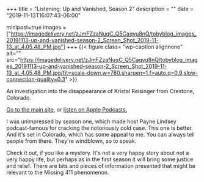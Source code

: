 +++
title = "Listening: Up and Vanished, Season 2"
description = ""
date = "2019-11-13T16:07:43-06:00"

minipost=true
images = ["https://imagedelivery.net/zJmFZzaNuqC_Q5Caqyu8nQ/tobyblog_images_20191113-up-and-vanished-season-2_Screen_Shot_2019-11-13_at_4.05.48_PM.jpg"]
+++
{{< figure class= "wp-caption alignnone" alt="" src="https://imagedelivery.net/zJmFZzaNuqC_Q5Caqyu8nQ/tobyblog_images_20191113-up-and-vanished-season-2_Screen_Shot_2019-11-13_at_4.05.48_PM.jpg/fit=scale-down,w=780,sharpen=1,f=auto,q=0.9,slow-connection-quality=0.3" >}}

An investigation into the disappearance of Kristal Reisinger from Crestone, Colorado. 

[Go to the main site](https://season2.upandvanished.com), or [listen on Apple Podcasts.](https://podcasts.apple.com/us/podcast/up-and-vanished/id1140596919)

I was unimpressed by season one, which made host Payne Lindsey podcast-famous for cracking the notoriously cold case. This one is better. And it's set in Colorado, which has some appeal to me. You can always tell people from there. They're windblown, so to speak. 

Check it out, if you like a mystery. It's not a very happy story about not a very happy life, but perhaps as in the first season it will bring some justice and relief. There are bits and pieces of information presented that might be relevant to the Missing 411 phenomenon. 
